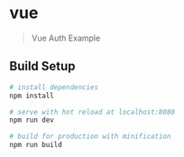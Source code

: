 # vue

> Vue Auth Example

## Build Setup

``` bash
# install dependencies
npm install

# serve with hot reload at localhost:8080
npm run dev

# build for production with minification
npm run build
```
